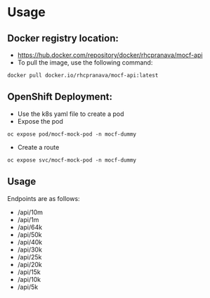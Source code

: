 # Usage

## Docker registry location:
- https://hub.docker.com/repository/docker/rhcpranava/mocf-api
- To pull the image, use the following command:
```
docker pull docker.io/rhcpranava/mocf-api:latest
```

## OpenShift Deployment:
- Use the k8s yaml file to create a pod
- Expose the pod
```
oc expose pod/mocf-mock-pod -n mocf-dummy
```
- Create a route
```
oc expose svc/mocf-mock-pod -n mocf-dummy
```

## Usage
Endpoints are as follows:
- /api/10m
- /api/1m
- /api/64k
- /api/50k
- /api/40k
- /api/30k
- /api/25k
- /api/20k
- /api/15k
- /api/10k
- /api/5k

